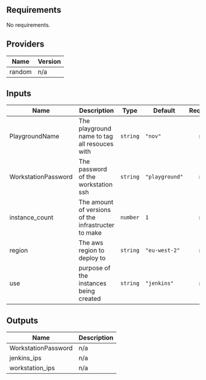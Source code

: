 ## Requirements

No requirements.

## Providers

| Name | Version |
|------|---------|
| random | n/a |

## Inputs

| Name | Description | Type | Default | Required |
|------|-------------|------|---------|:--------:|
| PlaygroundName | The playground name to tag all resouces with | `string` | `"nov"` | no |
| WorkstationPassword | The password of the workstation ssh | `string` | `"playground"` | no |
| instance\_count | The amount of versions of the infrastructer to make | `number` | `1` | no |
| region | The aws region to deploy to | `string` | `"eu-west-2"` | no |
| use | purpose of the instances being created | `string` | `"jenkins"` | no |

## Outputs

| Name | Description |
|------|-------------|
| WorkstationPassword | n/a |
| jenkins\_ips | n/a |
| workstation\_ips | n/a |


